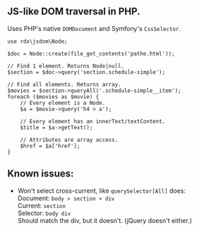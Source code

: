 JS-like DOM traversal in PHP.
---

Uses PHP's native `DOMDocument` and Symfony's `CssSelector`.

	use rdx\jsdom\Node;

	$doc = Node::create(file_get_contents('pathe.html'));

	// Find 1 element. Returns Node|null.
	$section = $doc->query('section.schedule-simple');

	// Find all elements. Returns array.
	$movies = $section->queryAll('.schedule-simple__item');
	foreach ($movies as $movie) {
		// Every element is a Node.
		$a = $movie->query('h4 > a');

		// Every element has an innerText/textContent.
		$title = $a->getText();

		// Attributes are array access.
		$href = $a['href'];
	}

Known issues:
---

* Won't select cross-current, like `querySelector[All]` does:  
  Document: `body > section > div`  
  Current: `section`  
  Selector: `body div`  
  Should match the div, but it doesn't. (jQuery doesn't either.)

